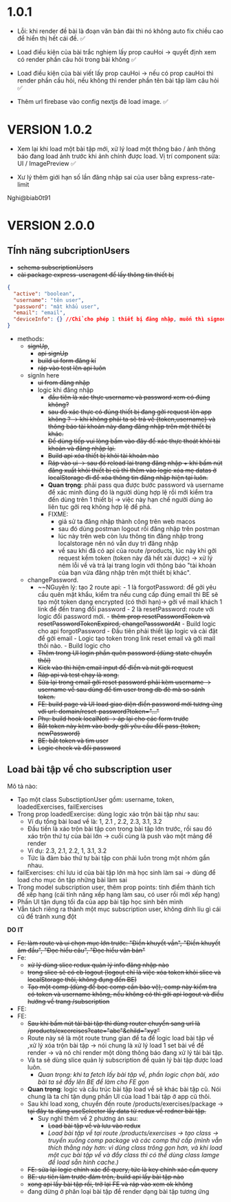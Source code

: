 # 1.0.1

- Lỗi: khi render đề bài là đoạn văn bản đài thì nó không auto fix chiều cao để hiển thị hết cái đề. ✅

- Load điều kiện của bài trắc nghiẹm lấy prop cauHoi -> quyết định xem có render phần câu hỏi trong bài không ✅

- Load điều kiện của bài viết lấy prop cauHoi -> nếu có prop cauHoi thì render phần cầu hỏi, nếu không thì render phần tên bài tập làm câu hỏi ✅

- Thêm url firebase vào config nextjs đẻ load image. ✅

# VERSION 1.0.2

- Xem lại khi load một bài tập mới, xử lý load một thông báo / ảnh thông báo đang load ảnh trước khi ảnh chính được load. Vị trí component sửa: UI / ImagePreview ✅

- Xư lý thêm giới hạn số lần đăng nhập sai của user bằng express-rate-limit

Nghi@biab0t91

# VERSION 2.0.0

## TÍnh năng subcriptionUsers

- ~~schema subscriptionUsers~~
- ~~cài package express-useragent để lấy thông tin thiết bị~~

```json
{
  "active": "boolean",
  "username": "tên user",
  "password": "mật khẩu user",
  "email": "email",
  "deviceInfo": {} //Chỉ cho phép 1 thiết bị đăng nhập, muốn thì signout và đăng kí mới
}
```

- methods:
  - ~~signUp~~,
    - ~~api signUp~~
    - ~~build ui form đăng kí~~
    - ~~ráp vào test lên api luôn~~
  - signIn here
    - ~~ui from đăng nhập~~
    - logic khi đăng nhập
      - ~~đầu tiên là xác thực username và password xem có đúng không?~~
      - ~~sau đó xác thực có đúng thiết bị đang gởi request lên app không ? -> khi không phải ta sẽ trả về {token,username} và thông báo tài khoản này đang đăng nhập trên một thiết bị khác.~~
      - ~~Để dùng tiếp vui lòng bấm vào đây để xác thực thoát khỏi tài khoản và đăng nhập lại.~~
      - ~~Build api xóa thiết bị khỏi tài khoản nào~~
      - ~~Ráp vào ui -> sau đó reload lai trang đăng nhập + khi bấm nút đăng xuất khỏi thiết bị cũ thì thêm vào logic xóa mẹ datas ở localStorage đi để xóa thông tin đăng nhập hiện tại luôn.~~
      - **Quan trọng**: phải pass qua được bước password và username để xác minh đúng đó là người dùng hợp lệ rồi mới kiểm tra đến dùng trên 1 thiết bị -> việc này hạn chế người dùng ảo liên tục gởi req không hợp lệ để phá.
      - FIXME:
        - giả sử ta đăng nhập thành công trên web macos
        - sau đó dùng postman logout rồi đăng nhập trên postman
        - lúc này trên web còn lưu thông tin đăng nhập trong localstorage nên nó vẫn duy trì đăng nhập
        - về sau khi đã có api của route /products, lúc này khi gởi request kềm token (token này đã hết xài được) -> xử lý ném lỗi về và trả lại trang login với thông báo "tài khoản của bạn vừa đăng nhập trên một thiết bị khác".
  - changePassword.
    - ~~NGuyên lý: tạo 2 route api: - 1 là forgotPassword: để gởi yêu cầu quên mật khẩu, kiểm tra nếu cung cấp đúng email thì BE sẽ tạo một token dạng encrypted (có thời hạn)-> gởi về mail khách 1 link để đến trang đổi password - 2 là resetPassword: route với logic đổi password mới. - ~~thêm prop resetPasswordToken và resetPasswordTokenExpired, changePassswordAt~~ - Build logic cho api forgotPassword - Đầu tiên phải thiết lập logic và cài đặt để gởi email - Logic tạo token trong link reset email và gởi mail thôi nào. - Build logic cho
    - ~~Thêm trong UI login phần quên password (dùng state chuyển thôi)~~
    - ~~Kick vào thì hiện email input để điền và nút gởi request~~
    - ~~Ráp api và test chạy là xong.~~
    - ~~Sửa lại trong email gởi reset password phải kèm username -> username về sau dùng để tìm user trong db đẻ mà so sánh token.~~
    - ~~FE: build page và UI load giao diện điền password mới tương ứng với url: domain/reset-password?token="..."~~
    - ~~Phụ: build hook localNoti -> áp lại cho các form trước~~
    - ~~Bắt token này kèm vào body gởi yêu cầu đổi pass {token, newPassword}~~
    - ~~BE: bắt token và tìm user~~
    - ~~Logic check và đổi password~~

## Load bài tập về cho subscription user

Mô tả nào:

- Tạo một class SubsctiptionUser gồm: username, token, loadedExercises, failExercises
- Trong prop loadedExercise: dùng logic xáo trộn bài tập như sau:
  - Ví dụ tổng bài load về là: 1, 2.1 , 2.2, 2.3, 3.1, 3.2
  - Đầu tiền là xáo trộn bài tập con trong bài tập lớn trước, rồi sau đó xáo trộn thứ tự của bài lớn -> cuối cùng là push vào một mảng để render
  - Ví dụ: 2.3, 2.1, 2.2, 1, 3.1, 3.2
  - Tức là đảm bảo thứ tự bài tập con phải luôn trong một nhóm gần nhau.
- failExercises: chỉ lưu id của bài tập lớn mà học sinh làm sai -> dùng để load cho mục ôn tập những bài làm sai
- Trong model subscription user, thêm prop points: tính điềm thành tích để xếp hạng (cái tính năng xếp hạng làm sau, có user rồi mới xếp hạng)
- Phần UI tận dụng tối đa của app bài tập học sinh bên mình
- Vẫn tách riêng ra thành một mục subscription user, không dính líu gì cái cũ để tránh xung đột

**DO IT**

- ~~Fe: làm route và ui chọn mục lớn trước: "Điền khuyết vần", "Điền khuyết âm đầu", "Đọc hiểu câu", "Đọc hiểu văn bản"~~
- Fe:
  - ~~xử lý dùng slice redux quản lý info đăng nhập nào~~
  - ~~trong slice sẽ có cb logout (logout chỉ là việc xóa token khỏi slice và localStorage thôi, không đụng đến BE)~~
  - ~~Tạo một comp (dùng để bọc comp cần bảo vệ), comp này kiểm tra có token và username không, nếu không có thì gởi api logout và điều hướng về trang /subscription~~
- FE:
  <!-- - **Bổ sung hook useAxiosInstance để đính kèm token trong mỗi requres** -->
  <!-- - Sau đó áp vào logic tải bài tập bên dưới để test -->
- FE:
  - ~~Sau khi bấm nút tải bài tập thì dùng router chuyển sang url là /products/excercises?cate="abc"&child="xyz"~~
  - Route này sẽ là một route trung gian để ta để logic load bài tập về ,xử lý xóa trộn bài tập -> nói chung là xử lý load 1 set bài về để render -> và nó chỉ render một dòng thông báo đang xử lý tải bài tập.
  - Và ta sẽ dùng slice quản lý subscription để quản lý bài tập được load luôn.
    - _Quan trọng: khi ta fetch lấy bài tập về, phần logic chọn bài, xáo bài ta sẽ đẩy lên BE để làm cho FE gọn_
  - **Quan trọng**: logic và cấu trúc bài tập load về sẽ khác bài tập cũ. Nói chung là ta chỉ tận dụng phần UI của load 1 bài tập ở app cũ thôi.
  - Sau khi load xong, chuyển đến route /products/exercises/package -> ~~tại đây ta dùng useSelector lấy data từ redux về redner bài tập.~~
    - Suy nghĩ thêm về 2 phương án sau:
      - ~~Load bài tập về và lưu vào redux~~
      - _Load bài tập về tại route /products/exercises -> tạo class -> truyền xuống comp package và các comp thứ cấp (mình vẫn thích thằng này hơn: vì dùng class trông gọn hơn, và khi load một cục bài tập về và đẩy class thì có thể dùng class Iamge để load sẵn hình cache.)_
  - ~~FE: sửa lại logic chính xác để query, tức là key chính xác cần query~~
  - ~~BE: ưu tiên làm trước đám trên, build api lấy bài tập nào~~
  - ~~xong api lấy bài tập rồi, trở lại FE và ráp vào xem ok không~~
  - đang dừng ở phân loại bài tập để render dạng bài tập tương ứng
